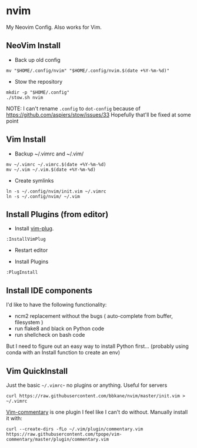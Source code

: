 # nvim
My Neovim Config. Also works for Vim.

## NeoVim Install

- Back up old config

```
mv "$HOME/.config/nvim" "$HOME/.config/nvim.$(date +%Y-%m-%d)"
```

- Stow the repository

```
mkdir -p "$HOME/.config"
./stow.sh nvim
```

NOTE: I can't rename `.config` to `dot-config` because of https://github.com/aspiers/stow/issues/33 Hopefully that'll be fixed at some point

## Vim Install

- Backup ~/.vimrc and ~/.vim/

```
mv ~/.vimrc ~/.vimrc.$(date +%Y-%m-%d)
mv ~/.vim ~/.vim.$(date +%Y-%m-%d)
```

- Create symlinks

```
ln -s ~/.config/nvim/init.vim ~/.vimrc
ln -s ~/.config/nvim/ ~/.vim
```

## Install Plugins (from editor)

- Install [vim-plug](https://github.com/junegunn/vim-plug).

```
:InstallVimPlug
```

- Restart editor

- Install Plugins

```
:PlugInstall
```

## Install IDE components

I'd like to have the following functionality:

- ncm2 replacement without the bugs ( auto-complete from buffer, filesystem )
- run flake8 and black on Python code
- run shellcheck on bash code

But I need to figure out an easy way to install Python first... (probably using conda with an Install function to create an env)

## Vim QuickInstall

Just the basic `~/.vimrc`- no plugins or anything. Useful for servers

```
curl https://raw.githubusercontent.com/bbkane/nvim/master/init.vim > ~/.vimrc
```

[Vim-commentary](https://github.com/tpope/vim-commentary) is one plugin I feel like I can't do without. Manually install it with:

```
curl --create-dirs -fLo ~/.vim/plugin/commentary.vim https://raw.githubusercontent.com/tpope/vim-commentary/master/plugin/commentary.vim
```

